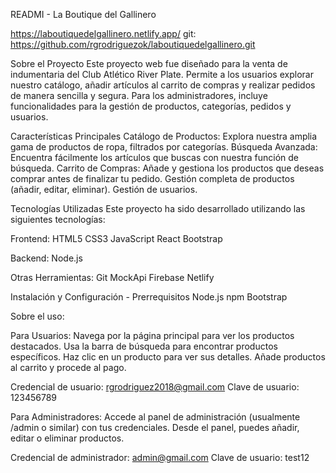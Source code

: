 
READMI - La Boutique del Gallinero

https://laboutiquedelgallinero.netlify.app/
git: https://github.com/rgrodriguezok/laboutiquedelgallinero.git


Sobre el Proyecto
Este proyecto web fue diseñado  para la venta de indumentaria del Club Atlético River Plate. Permite a los usuarios explorar nuestro catálogo, añadir artículos al carrito de compras y realizar pedidos de manera sencilla y segura. Para los administradores, incluye funcionalidades para la gestión de productos, categorías, pedidos y usuarios.

Características Principales
Catálogo de Productos: Explora nuestra amplia gama de productos de ropa, filtrados por categorías.
Búsqueda Avanzada: Encuentra fácilmente los artículos que buscas con nuestra función de búsqueda.
Carrito de Compras: Añade y gestiona los productos que deseas comprar antes de finalizar tu pedido.
Gestión completa de productos (añadir, editar, eliminar).
Gestión de usuarios.



Tecnologías Utilizadas
Este proyecto ha sido desarrollado utilizando las siguientes tecnologías:

Frontend:
HTML5
CSS3
JavaScript
React
Bootstrap

Backend:
Node.js

Otras Herramientas:
Git
MockApi
Firebase
Netlify


Instalación y Configuración - Prerrequisitos
Node.js
npm
Bootstrap




Sobre el uso:

Para Usuarios:
Navega por la página principal para ver los productos destacados.
Usa la barra de búsqueda para encontrar productos específicos.
Haz clic en un producto para ver sus detalles.
Añade productos al carrito y procede al pago.

Credencial de usuario: rgrodriguez2018@gmail.com
Clave de usuario: 123456789



Para Administradores:
Accede al panel de administración (usualmente /admin o similar) con tus credenciales.
Desde el panel, puedes añadir, editar o eliminar productos.

Credencial de administrador: admin@gmail.com
Clave de usuario: test12
